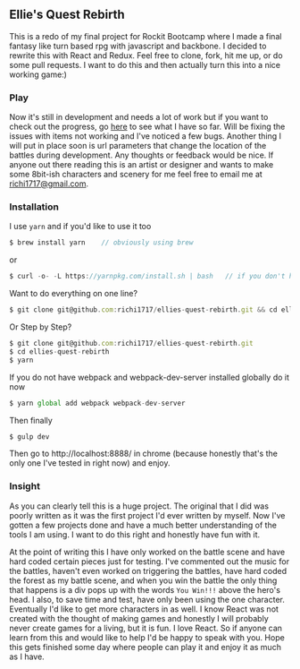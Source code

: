 <h2>Ellie's Quest Rebirth</h2>

<p>This is a redo of my final project for Rockit Bootcamp where I made a final fantasy like turn based rpg with javascript and backbone.  I decided to rewrite this with React and Redux.  Feel free to clone, fork, hit me up, or do some pull requests.  I want to do this and then actually turn this into a nice working game:)</p>

### Play

Now it's still in development and needs a lot of work but if you want to check out the progress, go [here]('https://still-mesa-66853.herokuapp.com/') to see what I have so far.  Will be fixing the issues with items not working and I've noticed a few bugs.  Another thing I will put in place soon is url parameters that change the location of the battles during development.  Any thoughts or feedback would be nice.  If anyone out there reading this is an artist or designer and wants to make some 8bit-ish characters and scenery for me feel free to email me at richi1717@gmail.com.  


### Installation

I use `yarn` and if you'd like to use it too

```javascript
$ brew install yarn    // obviously using brew
```
or
```javascript
$ curl -o- -L https://yarnpkg.com/install.sh | bash   // if you don't have brew
```

Want to do everything on one line?

```javascript
$ git clone git@github.com:richi1717/ellies-quest-rebirth.git && cd ellies-quest-rebirth && yarn
```
Or Step by Step?

```javascript
$ git clone git@github.com:richi1717/ellies-quest-rebirth.git
$ cd ellies-quest-rebirth
$ yarn
```

If you do not have webpack and webpack-dev-server installed globally do it now

```javascript
$ yarn global add webpack webpack-dev-server
```

Then finally 

```javascript
$ gulp dev
```

Then go to http://localhost:8888/ in chrome (because honestly that's the only one I've tested in right now) and enjoy.

### Insight

As you can clearly tell this is a huge project.  The original that I did was poorly written as it was the first project I'd ever written by myself.  Now I've gotten a few projects done and have a much better understanding of the tools I am using.  I want to do this right and honestly have fun with it.  

At the point of writing this I have only worked on the battle scene and have hard coded certain pieces just for testing.  I've commented out the music for the battles, haven't even worked on triggering the battles, have hard coded the forest as my battle scene, and when you win the battle the only thing that happens is a div pops up with the words `You Win!!!` above the hero's head.  I also, to save time and test, have only been using the one character.  Eventually I'd like to get more characters in as well.  I know React was not created with the thought of making games and honestly I will probably never create games for a living, but it is fun.  I love React.  So if anyone can learn from this and would like to help I'd be happy to speak with you.  Hope this gets finished some day where people can play it and enjoy it as much as I have.  
